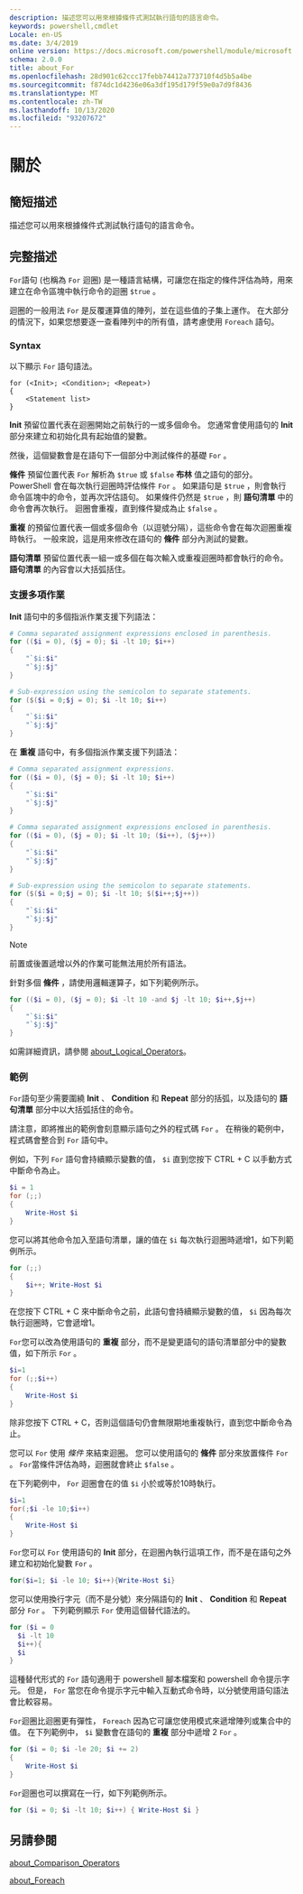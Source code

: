 ```yaml
---
description: 描述您可以用來根據條件式測試執行語句的語言命令。
keywords: powershell,cmdlet
Locale: en-US
ms.date: 3/4/2019
online version: https://docs.microsoft.com/powershell/module/microsoft.powershell.core/about/about_for?view=powershell-5.1&WT.mc_id=ps-gethelp
schema: 2.0.0
title: about_For
ms.openlocfilehash: 28d901c62ccc17febb74412a773710f4d5b5a4be
ms.sourcegitcommit: f874dc1d4236e06a3df195d179f59e0a7d9f8436
ms.translationtype: MT
ms.contentlocale: zh-TW
ms.lasthandoff: 10/13/2020
ms.locfileid: "93207672"
---
```

# <a name="about-for"></a>關於

## <a name="short-description"></a>簡短描述
描述您可以用來根據條件式測試執行語句的語言命令。

## <a name="long-description"></a>完整描述

`For`語句 (也稱為 `For` 迴圈) 是一種語言結構，可讓您在指定的條件評估為時，用來建立在命令區塊中執行命令的迴圈 `$true` 。

迴圈的一般用法 `For` 是反覆運算值的陣列，並在這些值的子集上運作。 在大部分的情況下，如果您想要逐一查看陣列中的所有值，請考慮使用 `Foreach` 語句。

### <a name="syntax"></a>Syntax

以下顯示 `For` 語句語法。

```
for (<Init>; <Condition>; <Repeat>)
{
    <Statement list>
}
```

**Init** 預留位置代表在迴圈開始之前執行的一或多個命令。 您通常會使用語句的 **Init** 部分來建立和初始化具有起始值的變數。

然後，這個變數會是在語句下一個部分中測試條件的基礎 `For` 。

**條件** 預留位置代表 `For` 解析為 `$true` 或 `$false` **布林** 值之語句的部分。 PowerShell 會在每次執行迴圈時評估條件 `For` 。 如果語句是 `$true` ，則會執行命令區塊中的命令，並再次評估語句。 如果條件仍然是 `$true` ，則 **語句清單** 中的命令會再次執行。 迴圈會重複，直到條件變成為止 `$false` 。

**重複** 的預留位置代表一個或多個命令（以逗號分隔），這些命令會在每次迴圈重複時執行。 一般來說，這是用來修改在語句的 **條件** 部分內測試的變數。

**語句清單** 預留位置代表一組一或多個在每次輸入或重複迴圈時都會執行的命令。 **語句清單** 的內容會以大括弧括住。

### <a name="support-for-multiple-operations"></a>支援多項作業

**Init** 語句中的多個指派作業支援下列語法：

```powershell
# Comma separated assignment expressions enclosed in parenthesis.
for (($i = 0), ($j = 0); $i -lt 10; $i++)
{
    "`$i:$i"
    "`$j:$j"
}

# Sub-expression using the semicolon to separate statements.
for ($($i = 0;$j = 0); $i -lt 10; $i++)
{
    "`$i:$i"
    "`$j:$j"
}
```

在 **重複** 語句中，有多個指派作業支援下列語法：

```powershell
# Comma separated assignment expressions.
for (($i = 0), ($j = 0); $i -lt 10; $i++)
{
    "`$i:$i"
    "`$j:$j"
}

# Comma separated assignment expressions enclosed in parenthesis.
for (($i = 0), ($j = 0); $i -lt 10; ($i++), ($j++))
{
    "`$i:$i"
    "`$j:$j"
}

# Sub-expression using the semicolon to separate statements.
for ($($i = 0;$j = 0); $i -lt 10; $($i++;$j++))
{
    "`$i:$i"
    "`$j:$j"
}
```

> [!NOTE]
> 前置或後置遞增以外的作業可能無法用於所有語法。

針對多個 **條件** ，請使用邏輯運算子，如下列範例所示。

```powershell
for (($i = 0), ($j = 0); $i -lt 10 -and $j -lt 10; $i++,$j++)
{
    "`$i:$i"
    "`$j:$j"
}
```

如需詳細資訊，請參閱 [about_Logical_Operators](about_Logical_Operators.md)。

### <a name="examples"></a>範例

`For`語句至少需要圍繞 **Init** 、 **Condition** 和 **Repeat** 部分的括弧，以及語句的 **語句清單** 部分中以大括弧括住的命令。

請注意，即將推出的範例會刻意顯示語句之外的程式碼 `For` 。 在稍後的範例中，程式碼會整合到 `For` 語句中。

例如，下列 `For` 語句會持續顯示變數的值， `$i` 直到您按下 CTRL + C 以手動方式中斷命令為止。

```powershell
$i = 1
for (;;)
{
    Write-Host $i
}
```

您可以將其他命令加入至語句清單，讓的值在 `$i` 每次執行迴圈時遞增1，如下列範例所示。

```powershell
for (;;)
{
    $i++; Write-Host $i
}
```

在您按下 CTRL + C 來中斷命令之前，此語句會持續顯示變數的值， `$i` 因為每次執行迴圈時，它會遞增1。

`For`您可以改為使用語句的 **重複** 部分，而不是變更語句的語句清單部分中的變數值，如下所示 `For` 。

```powershell
$i=1
for (;;$i++)
{
    Write-Host $i
}
```

除非您按下 CTRL + C，否則這個語句仍會無限期地重複執行，直到您中斷命令為止。

您可以 `For` 使用 *條件* 來結束迴圈。 您可以使用語句的 **條件** 部分來放置條件 `For` 。 `For`當條件評估為時，迴圈就會終止 `$false` 。

在下列範例中， `For` 迴圈會在的值 `$i` 小於或等於10時執行。

```powershell
$i=1
for(;$i -le 10;$i++)
{
    Write-Host $i
}
```

`For`您可以 `For` 使用語句的 **Init** 部分，在迴圈內執行這項工作，而不是在語句之外建立和初始化變數 `For` 。

```powershell
for($i=1; $i -le 10; $i++){Write-Host $i}
```

您可以使用換行字元（而不是分號）來分隔語句的 **Init** 、 **Condition** 和 **Repeat** 部分 `For` 。 下列範例顯示 `For` 使用這個替代語法的。

```powershell
for ($i = 0
  $i -lt 10
  $i++){
  $i
}
```

這種替代形式的 `For` 語句適用于 powershell 腳本檔案和 powershell 命令提示字元。 但是， `For` 當您在命令提示字元中輸入互動式命令時，以分號使用語句語法會比較容易。

`For`迴圈比迴圈更有彈性， `Foreach` 因為它可讓您使用模式來遞增陣列或集合中的值。 在下列範例中， `$i` 變數會在語句的 **重複** 部分中遞增 2 `For` 。

```powershell
for ($i = 0; $i -le 20; $i += 2)
{
    Write-Host $i
}
```

`For`迴圈也可以撰寫在一行，如下列範例所示。

```powershell
for ($i = 0; $i -lt 10; $i++) { Write-Host $i }
```

## <a name="see-also"></a>另請參閱

[about_Comparison_Operators](about_Comparison_Operators.md)

[about_Foreach](about_Foreach.md)
